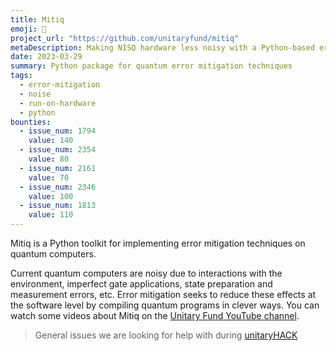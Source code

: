 ```yaml
---
title: Mitiq
emoji: 🌴
project_url: "https://github.com/unitaryfund/mitiq"
metaDescription: Making NISQ hardware less noisy with a Python-based error mitigating package.
date: 2023-03-29
summary: Python package for quantum error mitigation techniques
tags:
  - error-mitigation
  - noise
  - run-on-hardware
  - python
bounties:
  - issue_num: 1794
    value: 140
  - issue_num: 2354
    value: 80
  - issue_num: 2161
    value: 70
  - issue_num: 2346
    value: 100
  - issue_num: 1813
    value: 110
---
```


Mitiq is a Python toolkit for implementing error mitigation techniques on quantum computers.

Current quantum computers are noisy due to interactions with the environment, imperfect gate applications, state preparation and measurement errors, etc. Error mitigation seeks to reduce these effects at the software level by compiling quantum programs in clever ways. You can watch some videos about Mitiq on the [Unitary Fund YouTube channel](https://www.youtube.com/watch?v=5KDQtWzJcfw&list=PL-VMs2BCTI_lklMMfY4iMdETT19rgZe5o).

> General issues we are looking for help with during [unitaryHACK](https://github.com/unitaryfund/mitiq/contribute)
